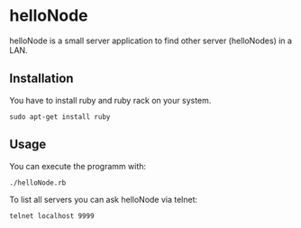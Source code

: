 helloNode
=========

helloNode is a small server application to find other server (helloNodes) in a LAN.

Installation
------------

You have to install ruby and ruby rack on your system.

    sudo apt-get install ruby

Usage
-----

You can execute the programm with:

    ./helloNode.rb

To list all servers you can ask helloNode via telnet:

    telnet localhost 9999
